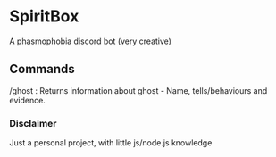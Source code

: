 # SpiritBox
A phasmophobia discord bot (very creative)

## Commands
/ghost <ghosttype> : Returns information about ghost - Name, tells/behaviours and evidence.

### Disclaimer
Just a personal project, with little js/node.js knowledge
